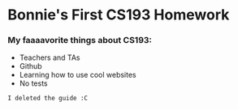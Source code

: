 # Bonnie's First CS193 Homework
### My faaaavorite things about CS193:
- Teachers and TAs
- Github
- Learning how to use cool websites
- No tests

```
I deleted the guide :C
```
